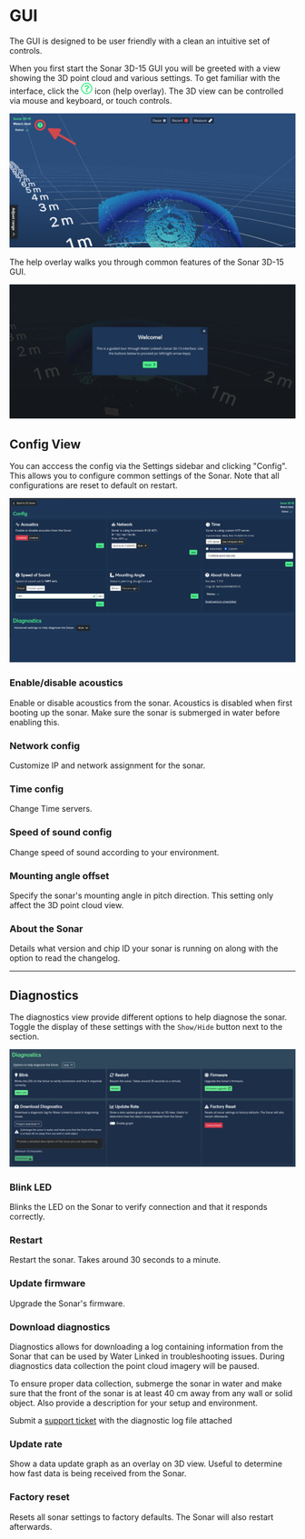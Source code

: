 # GUI

The GUI is designed to be user friendly with a clean an intuitive set of controls.

When you first start the Sonar 3D-15 GUI you will be greeted with a view showing the 3D point cloud and various settings. To get familiar with the interface, click the ![?](../img/Sonar-3D-15-question-mark-transparent-50x50.png) icon (help overlay).
The 3D view can be controlled via mouse and keyboard, or touch controls.


![Help overlay](../img/Sonar-3D-15-gui-help-overlay-1280-600.png)

The help overlay walks you through common features of the Sonar 3D-15 GUI.

![Help overlay 2](../img/Sonar-3D-15-gui-help-overlay-1280-600-2.png)


## Config View

You can acccess the config via the Settings sidebar and clicking "Config". This allows you to configure common settings of the Sonar. Note that all configurations are reset to default on restart.

![Config GUI](../img/Sonar-3D-15-gui-config-3.png)

### Enable/disable acoustics
Enable or disable acoustics from the sonar. Acoustics is disabled when first booting up the sonar. Make sure the sonar is submerged in water before enabling this.
### Network config
Customize IP and network assignment for the sonar.
### Time config
Change Time servers.
### Speed of sound config
Change speed of sound according to your environment.
### Mounting angle offset
Specify the sonar's mounting angle in pitch direction. This setting only affect the 3D point cloud view.
### About the Sonar
Details what version and chip ID your sonar is running on along with the option to read the changelog.


--- 
## Diagnostics

The diagnostics view provide different options to help diagnose the sonar. Toggle the display of these settings with the `Show/Hide` button next to the section.

![Config GUI all](../img/Sonar-3D-15-gui-diagnostics.png)

### Blink LED
Blinks the LED on the Sonar to verify connection and that it responds correctly.
### Restart
Restart the sonar. Takes around 30 seconds to a minute.
### Update firmware
Upgrade the Sonar's firmware.
### Download diagnostics
Diagnostics allows for downloading a log containing information from the Sonar that can be used by Water Linked in troubleshooting issues. During diagnostics data collection the point cloud imagery will be paused.

To ensure proper data collection, submerge the sonar in water and make sure that the front of the sonar is at least 40 cm away from any wall or solid object. Also provide a description for your setup and environment.

Submit a [support ticket](https://waterlinked.com/support) with the diagnostic log file attached

### Update rate
Show a data update graph as an overlay on 3D view. Useful to determine how fast data is being received from the Sonar.
### Factory reset
Resets all sonar settings to factory defaults. The Sonar will also restart afterwards.
